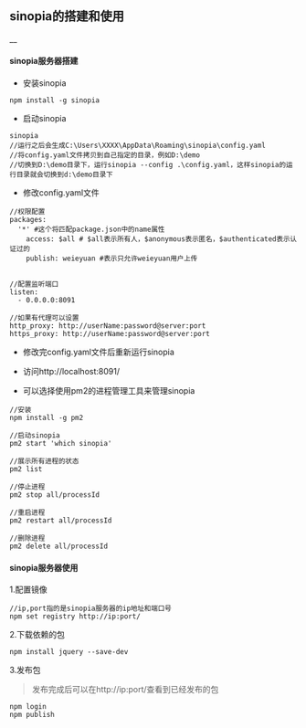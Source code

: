 ## sinopia的搭建和使用
__

#### sinopia服务器搭建

* 安装sinopia

```
npm install -g sinopia 
```

* 启动sinopia

```
sinopia
//运行之后会生成C:\Users\XXXX\AppData\Roaming\sinopia\config.yaml
//将config.yaml文件拷贝到自己指定的目录，例如D:\demo
//切换到D:\demo目录下，运行sinopia --config .\config.yaml，这样sinopia的运行目录就会切换到d:\demo目录下
```

* 修改config.yaml文件

```
//权限配置
packages:
  '*' #这个将匹配package.json中的name属性
    access: $all # $all表示所有人，$anonymous表示匿名，$authenticated表示认证过的
    publish: weieyuan #表示只允许weieyuan用户上传


//配置监听端口
listen:
  - 0.0.0.0:8091

//如果有代理可以设置
http_proxy: http://userName:password@server:port
https_proxy: http://userName:password@server:port
```

* 修改完config.yaml文件后重新运行sinopia

* 访问http://localhost:8091/

* 可以选择使用pm2的进程管理工具来管理sinopia

```
//安装
npm install -g pm2

//启动sinopia
pm2 start 'which sinopia'

//展示所有进程的状态
pm2 list

//停止进程
pm2 stop all/processId

//重启进程
pm2 restart all/processId

//删除进程
pm2 delete all/processId
```

#### sinopia服务器使用

1.配置镜像

```
//ip,port指的是sinopia服务器的ip地址和端口号
npm set registry http://ip:port/
```

2.下载依赖的包
```
npm install jquery --save-dev
```

3.发布包
> 发布完成后可以在http://ip:port/查看到已经发布的包

```
npm login
npm publish
```